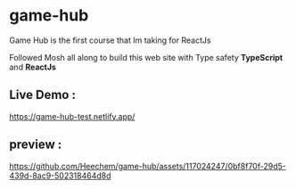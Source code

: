 # game-hub
Game Hub is the first course that Im taking for ReactJs

Followed Mosh all along to build this web site with Type safety **TypeScript** and **ReactJs**

## Live Demo :
https://game-hub-test.netlify.app/ 

## preview :

https://github.com/Heechem/game-hub/assets/117024247/0bf8f70f-29d5-439d-8ac9-502318464d8d



